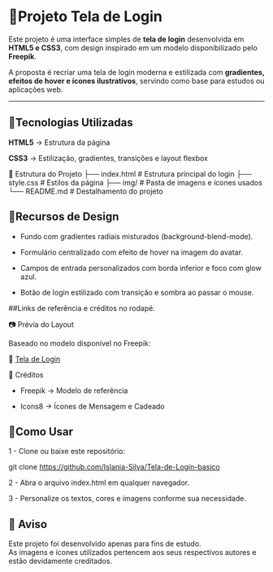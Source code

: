 # 📌Projeto Tela de Login

Este projeto é uma interface simples de **tela de login** desenvolvida em **HTML5 e CSS3**, com design inspirado em um modelo disponibilizado pelo **Freepik**.

A proposta é recriar uma tela de login moderna e estilizada com **gradientes, efeitos de hover e ícones ilustrativos**, servindo como base para estudos ou aplicações web.

---

## 🚀Tecnologias Utilizadas

**HTML5** → Estrutura da página

**CSS3** → Estilização, gradientes, transições e layout flexbox

📂 Estrutura do Projeto
├── index.html   # Estrutura principal do login
├── style.css    # Estilos da página
├── img/         # Pasta de imagens e ícones usados
└── README.md    # Destalhamento do projeto


## 🎨Recursos de Design

- Fundo com gradientes radiais misturados (background-blend-mode).

- Formulário centralizado com efeito de hover na imagem do avatar.

- Campos de entrada personalizados com borda inferior e foco com glow azul.

- Botão de login estilizado com transição e sombra ao passar o mouse.

##Links de referência e créditos no rodapé.

📷 Prévia do Layout

Baseado no modelo disponível no Freepik: 

🔗 [Tela de Login](https://br.freepik.com/vetores-gratis/design-do-modelo-da-pagina-de-login-do-site_13197746.htm#fromView=keyword&page=1&position=0&uuid=856b62ab-e9f9-4ca3-b658-a2934dd52c92&query=Tela+login)

📝 Créditos

- Freepik → Modelo de referência

- Icons8 → Ícones de Mensagem e Cadeado

## 📌Como Usar

1 - Clone ou baixe este repositório:

git clone https://github.com/Islania-Silva/Tela-de-Login-basico


2 - Abra o arquivo index.html em qualquer navegador.

3 - Personalize os textos, cores e imagens conforme sua necessidade.
## 📢 Aviso
Este projeto foi desenvolvido apenas para fins de estudo.  
As imagens e ícones utilizados pertencem aos seus respectivos autores e estão devidamente creditados.  
